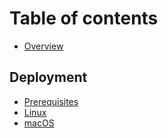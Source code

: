 # Table of contents

* [Overview](README.md)

## Deployment

* [Prerequisites](deployment/prerequisites.md)
* [Linux](deployment/linux.md)
* [macOS](deployment/macos.md)

